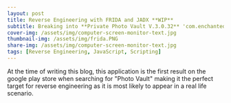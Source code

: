 ```yaml
---
layout: post
title: Reverse Engineering with FRIDA and JADX **WIP**
subtitle: Breaking into **Private Photo Vault V.3.0.32** 'com.enchantedcloud.photovault' 
cover-img: /assets/img/computer-screen-monitor-text.jpg
thumbnail-img: /assets/img/frida.PNG
share-img: /assets/img/computer-screen-monitor-text.jpg
tags: [Reverse Engineering, JavaScript, Scripting]
---
```


At the time of writing this blog, this application is the first result on the google play store when searching for "Photo Vault" making it the perfect target for reverse engineering as it is most likely to appear in a real life scenario. 
